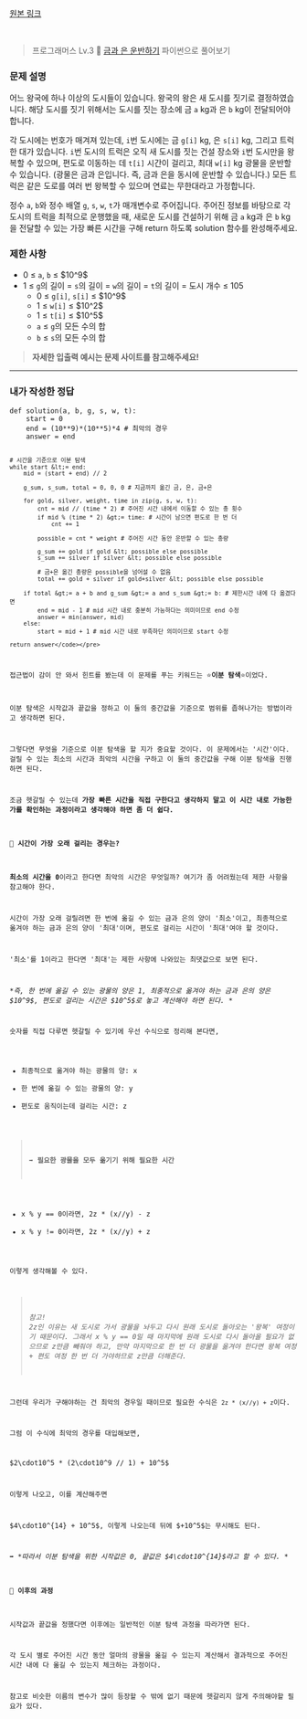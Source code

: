 <p><a href="https://velog.io/@yje9802/%ED%94%84%EB%A1%9C%EA%B7%B8%EB%9E%98%EB%A8%B8%EC%8A%A4-%EA%B8%88%EA%B3%BC-%EC%9D%80-%EC%9A%B4%EB%B0%98%ED%95%98%EA%B8%B0" target="blank">원본 링크</a></p><br><blockquote>
<p>프로그래머스 Lv.3 🌲
<a href="https://school.programmers.co.kr/learn/courses/30/lessons/86053">금과 은 운반하기</a>
파이썬으로 풀어보기</p>
</blockquote>
<h3 id="문제-설명">문제 설명</h3>
<p>어느 왕국에 하나 이상의 도시들이 있습니다. 왕국의 왕은 새 도시를 짓기로 결정하였습니다. 해당 도시를 짓기 위해서는 도시를 짓는 장소에 금 <code>a</code> kg과 은 <code>b</code> kg이 전달되어야 합니다.</p>
<p>각 도시에는 번호가 매겨져 있는데, <code>i</code>번 도시에는 금 <code>g[i]</code> kg, 은 <code>s[i]</code> kg, 그리고 트럭 한 대가 있습니다. <code>i</code>번 도시의 트럭은 오직 새 도시를 짓는 건설 장소와 <code>i</code>번 도시만을 왕복할 수 있으며, 편도로 이동하는 데 <code>t[i]</code> 시간이 걸리고, 최대 <code>w[i]</code> kg 광물을 운반할 수 있습니다. (광물은 금과 은입니다. 즉, 금과 은을 동시에 운반할 수 있습니다.) 모든 트럭은 같은 도로를 여러 번 왕복할 수 있으며 연료는 무한대라고 가정합니다.</p>
<p>정수 <code>a</code>, <code>b</code>와 정수 배열 <code>g</code>, <code>s</code>, <code>w</code>, <code>t</code>가 매개변수로 주어집니다. 주어진 정보를 바탕으로 각 도시의 트럭을 최적으로 운행했을 때, 새로운 도시를 건설하기 위해 금 <code>a</code> kg과 은 <code>b</code> kg을 전달할 수 있는 가장 빠른 시간을 구해 return 하도록 solution 함수를 완성해주세요.</p>
<h3 id="제한-사항">제한 사항</h3>
<ul>
<li>0 ≤ <code>a</code>, <code>b</code> ≤ $10^9$</li>
<li>1 ≤ <code>g</code>의 길이 = <code>s</code>의 길이 = <code>w</code>의 길이 = <code>t</code>의 길이 = 도시 개수 ≤ 105<ul>
<li>0 ≤ <code>g[i]</code>, <code>s[i]</code> ≤ $10^9$</li>
<li>1 ≤ <code>w[i]</code> ≤ $10^2$</li>
<li>1 ≤ <code>t[i]</code> ≤ $10^5$</li>
<li><code>a</code> ≤ <code>g</code>의 모든 수의 합</li>
<li><code>b</code> ≤ <code>s</code>의 모든 수의 합</li>
</ul>
</li>
</ul>
<blockquote>
<p><strong>자세한 입출력 예시는 문제 사이트를 참고해주세요!</strong></p>
</blockquote>
<hr />
<h3 id="내가-작성한-정답">내가 작성한 정답</h3>
<pre><code class="language-python">def solution(a, b, g, s, w, t):
    start = 0
    end = (10**9)*(10**5)*4 # 최악의 경우
    answer = end

    # 시간을 기준으로 이분 탐색
    while start &lt;= end:
        mid = (start + end) // 2

        g_sum, s_sum, total = 0, 0, 0 # 지금까지 옮긴 금, 은, 금+은 

        for gold, silver, weight, time in zip(g, s, w, t):
            cnt = mid // (time * 2) # 주어진 시간 내에서 이동할 수 있는 총 횟수
            if mid % (time * 2) &gt;= time: # 시간이 남으면 편도로 한 번 더 
                cnt += 1

            possible = cnt * weight # 주어진 시간 동안 운반할 수 있는 총량

            g_sum += gold if gold &lt; possible else possible
            s_sum += silver if silver &lt; possible else possible

            # 금+은 옮긴 총량은 possible을 넘어설 수 없음
            total += gold + silver if gold+silver &lt; possible else possible

        if total &gt;= a + b and g_sum &gt;= a and s_sum &gt;= b: # 제한시간 내에 다 옮겼다면
            end = mid - 1 # mid 시간 내로 충분히 가능하다는 의미이므로 end 수정
            answer = min(answer, mid)
        else:
            start = mid + 1 # mid 시간 내로 부족하단 의미이므로 start 수정

    return answer</code></pre>
<p>접근법이 감이 안 와서 힌트를 봤는데 이 문제를 푸는 키워드는 ⭐️<strong>이분 탐색</strong>⭐️이었다. </p>
<p>이분 탐색은 시작값과 끝값을 정하고 이 둘의 중간값을 기준으로 범위를 좁혀나가는 방법이라고 생각하면 된다. </p>
<p>그렇다면 무엇을 기준으로 이분 탐색을 할 지가 중요할 것이다. 이 문제에서는 '시간'이다. 걸릴 수 있는 최소의 시간과 최악의 시간을 구하고 이 둘의 중간값을 구해 이분 탐색을 진행하면 된다. </p>
<p>조금 헷갈릴 수 있는데 <strong>가장 빠른 시간을 직접 구한다고 생각하지 말고 이 시간 내로 가능한 가를 확인하는 과정이라고 생각해야 하면 좀 더 쉽다.</strong></p>
<h4 id="📌-시간이-가장-오래-걸리는-경우는">📌 시간이 가장 오래 걸리는 경우는?</h4>
<p><strong>최소의 시간을 0</strong>이라고 한다면 최악의 시간은 무엇일까? 여기가 좀 어려웠는데 제한 사항을 참고해야 한다.</p>
<p>시간이 가장 오래 걸릴려면 한 번에 옮길 수 있는 금과 은의 양이 '최소'이고, 최종적으로 옮겨야 하는 금과 은의 양이 '최대'이며, 편도로 걸리는 시간이 '최대'여야 할 것이다. </p>
<p>'최소'를 1이라고 한다면 '최대'는 제한 사항에 나와있는 최댓값으로 보면 된다.</p>
<p>*<em>즉, 한 번에 옮길 수 있는 광물의 양은 1, 최종적으로 옮겨야 하는 금과 은의 양은 $10^9$, 편도로 걸리는 시간은 $10^5$로 놓고 계산해야 하면 된다. *</em></p>
<p>숫자를 직접 다루면 헷갈릴 수 있기에 우선 수식으로 정리해 본다면,</p>
<ul>
<li>최종적으로 옮겨야 하는 광물의 양: x</li>
<li>한 번에 옮길 수 있는 광물의 양: y</li>
<li>편도로 움직이는데 걸리는 시간: z</li>
</ul>
<blockquote>
<p>➡️ <strong>필요한 광물을 모두 옮기기 위해 필요한 시간</strong></p>
</blockquote>
<ul>
<li>x % y == 0이라면, 2z * (x//y) - z</li>
<li>x % y != 0이라면, 2z * (x//y) + z</li>
</ul>
<p>이렇게 생각해볼 수 있다. </p>
<blockquote>
<p><em>참고! 
2z인 이유는 새 도시로 가서 광물을 놔두고 다시 원래 도시로 돌아오는 '왕복' 여정이기 때문이다. 그래서 x % y == 0일 때 마지막에 원래 도시로 다시 돌아올 필요가 없으므로 z만큼 빼줘야 하고, 만약 마지막으로 한 번 더 광물을 옮겨야 한다면 왕복 여정 + 편도 여정 한 번 더 가야하므로 z만큼 더해준다.</em></p>
</blockquote>
<p>그런데 우리가 구해야하는 건 최악의 경우일 때이므로 필요한 수식은 <code>2z * (x//y) + z</code>이다. </p>
<p>그럼 이 수식에 최악의 경우를 대입해보면,</p>
<p>$2\cdot10^5 * (2\cdot10^9 // 1) + 10^5$ </p>
<p>이렇게 나오고, 이를 계산해주면</p>
<p>$4\cdot10^{14} + 10^5$, 이렇게 나오는데 뒤에 $+10^5$는 무시해도 된다. </p>
<p>➡️ *<em>따라서 이분 탐색을 위한 시작값은 0, 끝값은 $4\cdot10^{14}$라고 할 수 있다. *</em></p>
<h4 id="📌-이후의-과정">📌 이후의 과정</h4>
<p>시작값과 끝값을 정했다면 이후에는 일반적인 이분 탐색 과정을 따라가면 된다. </p>
<p>각 도시 별로 주어진 시간 동안 얼마의 광물을 옮길 수 있는지 계산해서 결과적으로 주어진 시간 내에 다 옮길 수 있는지 체크하는 과정이다. </p>
<p>참고로 비슷한 이름의 변수가 많이 등장할 수 밖에 없기 때문에 헷갈리지 않게 주의해야할 필요가 있다.</p>